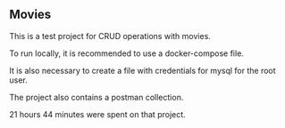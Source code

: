 ## Movies

This is a test project for СRUD operations with movies.

To run locally, it is recommended to use a docker-compose file.

It is also necessary to create a file with credentials for mysql for the root user.

The project also contains a postman collection.

21 hours 44 minutes were spent on that project.